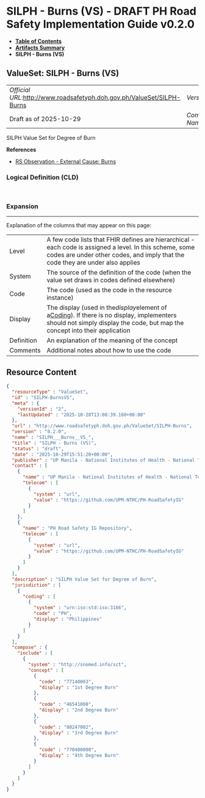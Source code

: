 # SILPH - Burns (VS) - DRAFT PH Road Safety Implementation Guide v0.2.0

* [**Table of Contents**](toc.md)
* [**Artifacts Summary**](artifacts.md)
* **SILPH - Burns (VS)**

## ValueSet: SILPH - Burns (VS) 

| | |
| :--- | :--- |
| *Official URL*:http://www.roadsafetyph.doh.gov.ph/ValueSet/SILPH-Burns | *Version*:0.2.0 |
| Draft as of 2025-10-29 | *Computable Name*:SILPH___Burns__VS_ |

 
SILPH Value Set for Degree of Burn 

 **References** 

* [RS Observation - External Cause: Burns](StructureDefinition-rs-observation-nature-burns.md)

### Logical Definition (CLD)

 

### Expansion

-------

 Explanation of the columns that may appear on this page: 

| | |
| :--- | :--- |
| Level | A few code lists that FHIR defines are hierarchical - each code is assigned a level. In this scheme, some codes are under other codes, and imply that the code they are under also applies |
| System | The source of the definition of the code (when the value set draws in codes defined elsewhere) |
| Code | The code (used as the code in the resource instance) |
| Display | The display (used in the*display*element of a[Coding](http://hl7.org/fhir/R4/datatypes.html#Coding)). If there is no display, implementers should not simply display the code, but map the concept into their application |
| Definition | An explanation of the meaning of the concept |
| Comments | Additional notes about how to use the code |



## Resource Content

```json
{
  "resourceType" : "ValueSet",
  "id" : "SILPH-BurnsVS",
  "meta" : {
    "versionId" : "2",
    "lastUpdated" : "2025-10-28T13:08:39.160+00:00"
  },
  "url" : "http://www.roadsafetyph.doh.gov.ph/ValueSet/SILPH-Burns",
  "version" : "0.2.0",
  "name" : "SILPH___Burns__VS_",
  "title" : "SILPH - Burns (VS)",
  "status" : "draft",
  "date" : "2025-10-29T15:51:20+00:00",
  "publisher" : "UP Manila - National Institutes of Health - National Telehealth Center",
  "contact" : [
    {
      "name" : "UP Manila - National Institutes of Health - National Telehealth Center",
      "telecom" : [
        {
          "system" : "url",
          "value" : "https://github.com/UPM-NTHC/PH-RoadSafetyIG"
        }
      ]
    },
    {
      "name" : "PH Road Safety IG Repository",
      "telecom" : [
        {
          "system" : "url",
          "value" : "https://github.com/UPM-NTHC/PH-RoadSafetyIG"
        }
      ]
    }
  ],
  "description" : "SILPH Value Set for Degree of Burn",
  "jurisdiction" : [
    {
      "coding" : [
        {
          "system" : "urn:iso:std:iso:3166",
          "code" : "PH",
          "display" : "Philippines"
        }
      ]
    }
  ],
  "compose" : {
    "include" : [
      {
        "system" : "http://snomed.info/sct",
        "concept" : [
          {
            "code" : "77140003",
            "display" : "1st Degree Burn"
          },
          {
            "code" : "46541008",
            "display" : "2nd Degree Burn"
          },
          {
            "code" : "80247002",
            "display" : "3rd Degree Burn"
          },
          {
            "code" : "770400008",
            "display" : "4th Degree Burn"
          }
        ]
      }
    ]
  }
}

```
